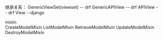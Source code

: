 
继承关系：
    GenericViewSet(viewset)   -- drf
        GenericAPIView        -- drf
            APIView           -- drf
                View          --django
            
mixin:           
    CreateModelMixin
    ListModelMixin
    RetrieveModelMixin
    UpdateModelMixin
    DestroyModelMixin
